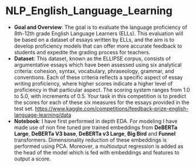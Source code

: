 # NLP_English_Language_Learning

- **Goal and Overview**: The goal is to evaluate the language proficiency of 8th-12th grade English Language Learners (ELLs). This evaluation will be based on a dataset of essays written by ELLs, and the aim is to develop proficiency models that can offer more accurate feedback to students and expedite the grading process for teachers.
- **Dataset**:  This dataset, known as the ELLIPSE corpus, consists of argumentative essays which have been assessed using six analytical criteria: cohesion, syntax, vocabulary, phraseology, grammar, and conventions. Each of these criteria reflects a specific aspect of essay writing proficiency, where higher scores indicate a higher level of proficiency in that particular aspect. The scoring system ranges from 1.0 to 5.0, with increments of 0.5. Your task in this competition is to predict the scores for each of these six measures for the essays provided in the test set. https://www.kaggle.com/competitions/feedback-prize-english-language-learning/data
- **Notebook**: I have first performed in depth EDA. For modeling I have made use of non fine tuned pre trained embeddings from **DeBERTa Large**, **DeBERTa V3 base**, **DeBERTa v3 Large**, **Big Bird** and **Funnel** transformers. Dimensionality reduction of these embeddings is performed using PCA. Moreover, a multioutput regression is added as the head of the model which is fed with embeddings and features to output a score. 





